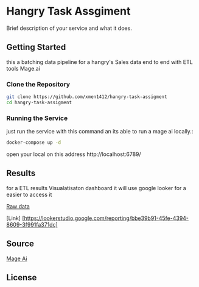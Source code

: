# Hangry Task Assgiment

Brief description of your service and what it does.


## Getting Started

this a batching data pipeline  for a hangry's Sales data end to end with ETL tools Mage.ai

### Clone the Repository

```bash
git clone https://github.com/xmen1412/hangry-task-assigment
cd hangry-task-assigment
```


### Running the Service

just run the service with this command an its able to run a mage ai locally.:

```bash
docker-compose up -d
```

open your local on this address http://localhost:6789/


## Results

for a ETL results Visualatisaton dashboard it will use google looker for a easier to access it

[Raw data](https://docs.google.com/spreadsheets/d/1TVQUSlBCqfQTx20PA0F4DShQ2VlK1kOwwX-fm7zsDLw/edit?gid=0#gid=0)

[Link] [https://lookerstudio.google.com/reporting/bbe39b91-45fe-4394-8609-3f991fa371dc]


## Source 

[Mage Ai](https://www.mage.ai/)



## License


